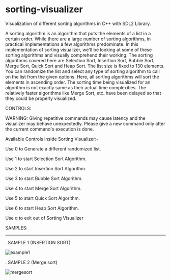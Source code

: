 # sorting-visualizer

Visualization of different sorting algorithms in C++ with SDL2 Library.

A sorting algorithm is an algorithm that puts the elements of a list in a certain order. While there are a large number of sorting algorithms, in practical implementations a few algorithms predominate. In this implementation of sorting visualizer, we'll be looking at some of these sorting algorithms and visually comprehend their working. The sorting algorithms covered here are Selection Sort, Insertion Sort, Bubble Sort, Merge Sort, Quick Sort and Heap Sort. The list size is fixed to 130 elements. You can randomize the list and select any type of sorting algorithm to call on the list from the given options. Here, all sorting algorithms will sort the elements in ascending order. The sorting time being visualized for an algorithm is not exactly same as their actual time complexities. The relatively faster algorithms like Merge Sort, etc. have been delayed so that they could be properly visualized.

CONTROLS: 

WARNING: Giving repetitive commands may cause latency and the visualizer may behave unexpectedly. Please give a new command only after the current command's execution is done.

Available Controls inside Sorting Visualizer:-

Use 0 to Generate a different randomized list.

Use 1 to start Selection Sort Algorithm.

Use 2 to start Insertion Sort Algorithm.

Use 3 to start Bubble Sort Algorithm.

Use 4 to start Merge Sort Algorithm.

Use 5 to start Quick Sort Algorithm.

Use 6 to start Heap Sort Algorithm.

Use q to exit out of Sorting Visualizer

SAMPLES:
_______________________________________________________________________________________________________________________________________


. SAMPLE 1 (INSERTION SORT)

![example1](https://github.com/iamcomputergeek/sorting-visualizer/assets/124441523/4defea73-5e17-4def-b347-3d419867ab55)

. SAMPLE 2 (Merge sort)

![mergesort](https://github.com/iamcomputergeek/sorting-visualizer/assets/124441523/ce944191-f829-4903-b477-0155ac6bd276)

